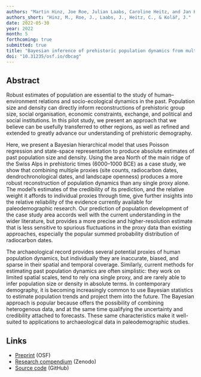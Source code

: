 ```yaml
---
authors: "Martin Hinz, Joe Roe, Julian Laabs, Caroline Heitz, and Jan Kolář"
authors_short: "Hinz, M., Roe, J., Laabs, J., Heitz, C., & Kolář, J."
date: 2022-05-30
year: 2022
month: 5
forthcoming: true
submitted: true
title: "Bayesian inference of prehistoric population dynamics from multiple proxies: a case study from the North of the Swiss Alps"
doi: "10.31235/osf.io/dbcag"
---
```


## Abstract

Robust estimates of population are essential to the study of human–environment relations and socio-ecological dynamics in the past. Population size and density can directly inform reconstructions of prehistoric group size, social organisation, economic constraints, exchange, and political and social institutions. In this pilot study, we present an approach that we believe can be usefully transferred to other regions, as well as refined and extended to greatly advance our understanding of prehistoric demography.

Here, we present a Bayesian hierarchical model that uses Poisson regression and state-space representation to produce absolute estimates of past population size and density. Using the area North of the main ridge of the Swiss Alps in prehistoric times (6000–1000 BCE) as a case study, we show that combining multiple proxies (site counts, radiocarbon dates, dendrochronological dates, and landscape openness) produces a more robust reconstruction of population dynamics than any single proxy alone. The model’s estimates of the credibility of its prediction, and the relative weight it affords to individual proxies through time, give further insights into the relative reliability of the evidence currently available for paleodemographic research. Our prediction of population development of the case study area accords well with the current understanding in the wider literature, but provides a more precise and higher-resolution estimate that is less sensitive to spurious fluctuations in the proxy data than existing approaches, especially the popular summed probability distribution of radiocarbon dates.

The archaeological record provides several potential proxies of human population dynamics, but individually they are inaccurate, biased, and sparse in their spatial and temporal coverage. Similarly, current methods for estimating past population dynamics are often simplistic: they work on limited spatial scales, tend to rely ona single proxy, and are rarely able to infer population size or density in absolute terms. In contemporary demography, it is becoming increasingly common to use Bayesian statistics to estimate population trends and project them into the future. The Bayesian approach is popular because offers the possibility of combining heterogenous data, and at the same time qualifying the uncertainty and credibility attached to forecasts. These same characteristics make it well-suited to applications to archaeological data in paleodemographic studies.

## Links

* [Preprint](https://osf.io/preprints/socarxiv/dbcag/) (OSF)
* [Research compendium](https://doi.org/10.5281/zenodo.6594497) (Zenodo)
* [Source code](https://github.com/MartinHinz/bayesian.demographic.reconstruction.2022) (GitHub)

